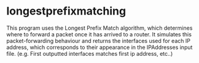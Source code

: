 # longestprefixmatching
This program uses the Longest Prefix Match algorithm, which determines where to forward a packet once it has arrived to a router. It simulates this packet-forwarding behaviour and returns the interfaces used for each IP address, which corresponds to their appearance in the IPAddresses input file. (e.g. First outputted interfaces matches first ip address, etc..)
